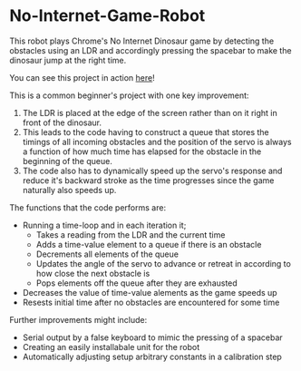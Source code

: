 # No-Internet-Game-Robot
This robot plays Chrome's No Internet Dinosaur game by detecting the obstacles using an LDR and accordingly pressing the spacebar to make the dinosaur jump at the right time.

You can see this project in action [here](https://drive.google.com/file/d/1Ta62XcDXiYmHwIdTKOA_czHm0ljc0NhB/view?usp=sharing)!

This is a common beginner's project with one key improvement:
1. The LDR is placed at the edge of the screen rather than on it right in front of the dinosaur. 
2. This leads to the code having to construct a queue that stores the timings of all incoming obstacles and the position of the servo is always a function of how much time has elapsed for the obstacle in the beginning of the queue. 
3. The code also has to dynamically speed up the servo's response and reduce it's backward stroke as the time progresses since the game naturally also speeds up.  

The functions that the code performs are:
* Running a time-loop and in each iteration it;
  * Takes a reading from the LDR and the current time
  * Adds a time-value element to a queue if there is an obstacle
  * Decrements all elements of the queue
  * Updates the angle of the servo to advance or retreat in according to how close the next obstacle is
  * Pops elements off the queue after they are exhausted
* Decreases the value of time-value alements as the game speeds up
* Resests initial time after no obstacles are encountered for some time

Further improvements might include:
* Serial output by a false keyboard to mimic the pressing of a spacebar
* Creating an easily installabale unit for the robot
* Automatically adjusting setup arbitrary constants in a calibration step
